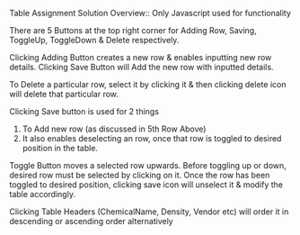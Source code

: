 Table Assignment Solution Overview:: Only Javascript used for functionality

There are 5 Buttons at the top right corner for Adding Row, Saving, ToggleUp, ToggleDown & Delete respectively.

Clicking Adding Button creates a new row & enables inputting new row details. Clicking Save Button will Add the new row with inputted details.

To Delete a particular row, select it by clicking it & then clicking delete icon will delete that particular row.

Clicking Save button is used for 2 things
1. To Add new row (as discussed in 5th Row Above)
2. It also enables deselecting an row, once that row is toggled to desired position in the table.

Toggle Button moves a selected row upwards. Before toggling up  or down, desired row must be selected by clicking on it.
Once the row has been toggled to desired position, clicking save icon will unselect it & modify the table accordingly.

Clicking Table Headers (ChemicalName, Density, Vendor etc)  will order it in descending or ascending order alternatively
